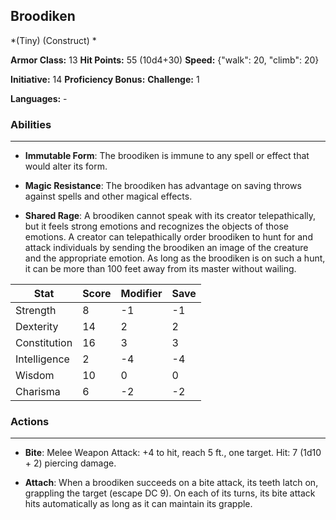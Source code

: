 ## Broodiken
*(Tiny) (Construct) *

**Armor Class:** 13
**Hit Points:** 55 (10d4+30)
**Speed:** {"walk": 20, "climb": 20}

**Initiative:** 14
**Proficiency Bonus:**
**Challenge:** 1

**Languages:** -

### Abilities
 --- 
- **Immutable Form**: The broodiken is immune to any spell or effect that would alter its form.

- **Magic Resistance**: The broodiken has advantage on saving throws against spells and other magical effects.

- **Shared Rage**: A broodiken cannot speak with its creator telepathically, but it feels strong emotions and recognizes the objects of those emotions. A creator can telepathically order broodiken to hunt for and attack individuals by sending the broodiken an image of the creature and the appropriate emotion. As long as the broodiken is on such a hunt, it can be more than 100 feet away from its master without wailing.



| Stat | Score | Modifier | Save |
| ---- | ---- | ---- | ---- |
| Strength | 8 | -1 | -1 |
| Dexterity | 14 | 2 | 2 |
| Constitution | 16 | 3 | 3 |
| Intelligence | 2 | -4 | -4 |
| Wisdom | 10 | 0 | 0 |
| Charisma | 6 | -2 | -2 |

### Actions
 --- 
- **Bite**: Melee Weapon Attack: +4 to hit, reach 5 ft., one target. Hit: 7 (1d10 + 2) piercing damage.

- **Attach**: When a broodiken succeeds on a bite attack, its teeth latch on, grappling the target (escape DC 9). On each of its turns, its bite attack hits automatically as long as it can maintain its grapple.

